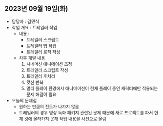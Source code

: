## 2023년 09월 19일(화)

- 담당자 : 김민식
- 작업 개요 : 트레일러 작업
    - 내용 : 
        - 트레일러 스크립트
        - 트레일러 맵 작업
        - 트레일러 로직 작성
    - 차후 개발 내용 
        1. 시네머신 애니메이션 조정
        2. 트레일러 스크립트 작성
        3. 트레일러 후처리
        4. 컷신 반복
        5. 멀티 플레이 환경에서 애니메이션이 현재 플레이 중인 캐릭터에만 적용되는 문제 해결이 필요
- 오늘의 문제점
    - 원하는 만큼의 진도가 나가지 않음
    - 트레일러의 경우 영상 녹화 패키지 관련된 문제 때문에 새로 프로젝트를 파서 현재 깃에 올라가지 못해 작업 내용을 사진으로 올림